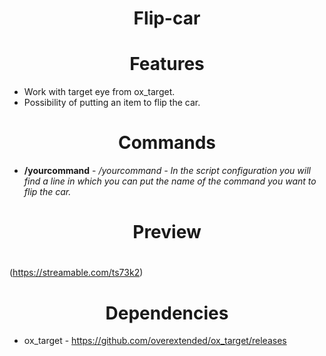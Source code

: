 # <center>**Flip-car**</center>

# <center>**Features**</center>
* Work with target eye from ox_target.
* Possibility of putting an item to flip the car.

#  <center>**Commands**</center>

* **/yourcommand** - */yourcommand - In the script configuration you will find a line in which you can put the name of the command you want to flip the car.*

# 
#

# <center> **Preview**</center>
# 
(https://streamable.com/ts73k2)
#
#


# <center> **Dependencies**</center>
 - ox_target  -  https://github.com/overextended/ox_target/releases  
